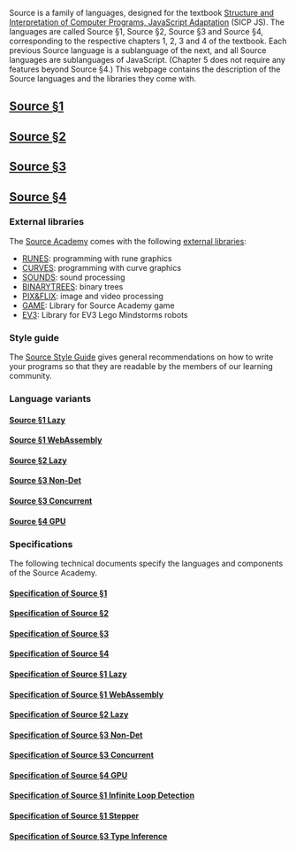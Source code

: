   Source is a family of languages, designed for the textbook
  <a href="https://source-academy.github.io/sicp/">Structure and Interpretation
  of Computer Programs, JavaScript Adaptation</a> (SICP JS).  The languages are
  called Source §1, Source §2, Source §3 and Source §4, corresponding to the
  respective chapters 1, 2, 3 and 4 of the textbook. Each previous Source
  language is a sublanguage of the next, and all Source languages are
  sublanguages of JavaScript. (Chapter 5 does not require any features beyond
  Source §4.) This webpage contains the description of the Source languages
  and the libraries they come with.

## <a href="source_1/">Source §1</a>
  
## <a href="source_2/">Source §2</a>

## <a href="source_3/">Source §3</a>

## <a href="source_4/">Source §4</a>

### External libraries

The <a href="https://sourceacademy.nus.edu.sg">Source Academy</a>
comes with the following <a href="External libraries/">external libraries</a>:

<ul>
<li>
<a href="RUNES/index.html">RUNES</a>: programming with rune graphics
</li>
<li>
<a href="CURVES/index.html">CURVES</a>: programming with curve graphics
</li>
<li>
<a href="SOUNDS/index.html">SOUNDS</a>: sound processing
</li>
<li>
<a href="BINARYTREES/index.html">BINARYTREES</a>: binary trees
</li>
<li>
<a href="PIX%26FLIX/index.html">PIX&amp;FLIX</a>: image and video processing
</li>
<li>
<a href="GAME/index.html">GAME</a>: Library for Source Academy game
</li>
<li>
<a href="EV3/index.html">EV3</a>: Library for EV3 Lego Mindstorms robots
</li>
</ul>

### Style guide

The <a href="source_styleguide.pdf">Source Style Guide</a> gives general
recommendations on how to write your programs so that they are readable by
the members of our learning community.

### Language variants

#### <a href="source_1_lazy/">Source §1 Lazy</a>
  
#### <a href="source_1_wasm/">Source §1 WebAssembly</a>
  
#### <a href="source_2_lazy/">Source §2 Lazy</a>

#### <a href="source_3_non-det/">Source §3 Non-Det</a>

#### <a href="source_3_concurrent/">Source §3 Concurrent</a>

#### <a href="source_4_gpu/">Source §4 GPU</a>

### Specifications

The following technical documents specify the languages and components of
the Source Academy. 

#### <a href="source_1.pdf">Specification of Source §1</a>
  
#### <a href="source_2.pdf">Specification of Source §2</a>
  
#### <a href="source_3.pdf">Specification of Source §3</a>
  
#### <a href="source_4.pdf">Specification of Source §4</a>
  
#### <a href="source_1_lazy.pdf">Specification of Source §1 Lazy</a>
  
#### <a href="source_1_wasm.pdf">Specification of Source §1 WebAssembly</a>
  
#### <a href="source_2_lazy.pdf">Specification of Source §2 Lazy</a>

#### <a href="source_3_non-det.pdf">Specification of Source §3 Non-Det</a>

#### <a href="source_3_concurrent.pdf">Specification of Source §3 Concurrent</a>

#### <a href="source_4_gpu.pdf">Specification of Source §4 GPU</a>

#### <a href="source_1_infinite_loop_detection.pdf">Specification of Source §1 Infinite Loop Detection</a>

#### <a href="source_1_stepper.pdf">Specification of Source §1 Stepper</a>

#### <a href="source_3_type_inference.pdf">Specification of Source §3 Type Inference</a>
